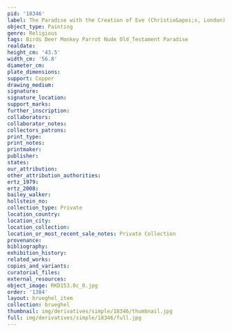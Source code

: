 ```yaml
---
pid: '18346'
label: The Paradise with the Creation of Eve (Christie&apos;s, London)
object_type: Painting
genre: Religious
tags: Birds Deer Monkey Parrot Nude Old_Testament Paradise
realdate: 
height_cm: '43.5'
width_cm: '56.8'
diameter_cm: 
plate_dimensions: 
support: Copper
drawing_medium: 
signature: 
signature_location: 
support_marks: 
further_inscription: 
collaborators: 
collaborator_notes: 
collectors_patrons: 
print_type: 
print_notes: 
printmaker: 
publisher: 
states: 
our_attribution: 
other_attribution_authorities: 
ertz_1979: 
ertz_2008: 
bailey_walker: 
hollstein_no: 
collection_type: Private
location_country: 
location_city: 
location_collection: 
location_or_most_recent_sale_notes: Private Collection
provenance: 
bibliography: 
exhibition_history: 
related_works: 
copies_and_variants: 
curatorial_files: 
external_resources: 
object_image: RKD153.0c_0.jpg
order: '1384'
layout: brueghel_item
collection: brueghel
thumbnail: img/derivatives/simple/18346/thumbnail.jpg
full: img/derivatives/simple/18346/full.jpg
---
```

